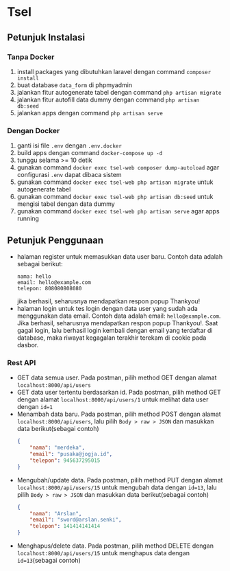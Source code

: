 # Tsel

## Petunjuk Instalasi
### Tanpa Docker
1. install packages yang dibutuhkan laravel dengan command `composer install`
2. buat database `data_form` di phpmyadmin
3. jalankan fitur autogenerate tabel dengan command `php artisan migrate`
4. jalankan fitur autofill data dummy dengan command `php artisan db:seed`
5. jalankan apps dengan command `php artisan serve`

### Dengan Docker
1. ganti isi file `.env` dengan `.env.docker`
2. build apps dengan command `docker-compose up -d`
3. tunggu selama >= 10 detik
4. gunakan command `docker exec tsel-web composer dump-autoload` agar configurasi `.env` dapat dibaca sistem
5. gunakan command `docker exec tsel-web php artisan migrate` untuk autogenerate tabel
6. gunakan command `docker exec tsel-web php artisan db:seed` untuk mengisi tabel dengan data dummy
7. gunakan command `docker exec tsel-web php artisan serve` agar apps running

## Petunjuk Penggunaan
- halaman register untuk memasukkan data user baru. Contoh data adalah sebagai berikut:
    ```
    nama: hello
    email: hello@example.com
    telepon: 808080808080
    ```
    jika berhasil, seharusnya mendapatkan respon popup Thankyou!
- halaman login untuk tes login dengan data user yang sudah ada menggunakan data email. Contoh data adalah email: `hello@example.com`. Jika berhasil, seharusnya mendapatkan respon popup Thankyou!. Saat gagal login, lalu berhasil login kembali dengan email yang terdaftar di database, maka riwayat kegagalan terakhir terekam di cookie pada dasbor.

### Rest API
- GET data semua user. Pada postman, pilih method GET dengan alamat `localhost:8000/api/users`
- GET data user tertentu berdasarkan id. Pada postman, pilih method GET dengan alamat `localhost:8000/api/users/1` untuk melihat data user dengan `id=1`
- Menambah data baru. Pada postman, pilih method POST dengan alamat `localhost:8000/api/users`, lalu pilih `Body > raw > JSON` dan masukkan data berikut(sebagai contoh)
    ```json
    {
        "nama": "merdeka",
        "email": "pusaka@jogja.id",
        "telepon": 945637295015
    }
    ```
- Mengubah/update data. Pada postman, pilih method PUT dengan alamat `localhost:8000/api/users/15` untuk mengubah data dengan `id=13`, lalu pilih `Body > raw > JSON` dan masukkan data berikut(sebagai contoh)
    ```json
    {
        "nama": "Arslan",
        "email": "sword@arslan.senki",
        "telepon": 141414141414
    }
    ```
- Menghapus/delete data. Pada postman, pilih method DELETE dengan `localhost:8000/api/users/15` untuk menghapus data dengan `id=13`(sebagai contoh)
